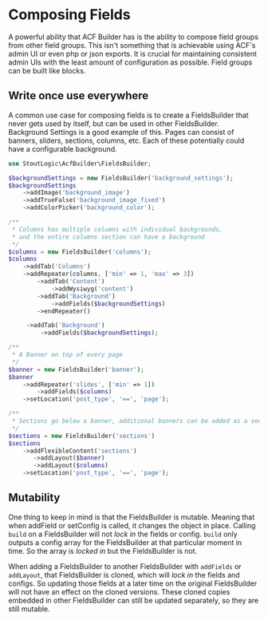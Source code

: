 # Composing Fields
A powerful ability that ACF Builder has is the ability to compose field groups from other field groups. This isn't something that is achievable using ACF's admin UI or even php or json exports. It is crucial for maintaining consistent admin UIs with the least amount of configuration as possible. Field groups can be built like blocks.

## Write once use everywhere 
A common use case for composing fields is to create a FieldsBuilder that never gets used by itself, but can be used in other FieldsBuilder. Background Settings is a good example of this. Pages can consist of banners, sliders, sections, columns, etc. Each of these potentially could have a configurable background.

```php
use StoutLogic\AcfBuilder\FieldsBuilder;

$backgroundSettings = new FieldsBuilder('background_settings');
$backgroundSettings
    ->addImage('background_image')
    ->addTrueFalse('background_image_fixed')
    ->addColorPicker('background_color');

/**
 * Columns has multiple columns with individual backgrounds, 
 * and the entire columns section can have a background 
 */
$columns = new FieldsBuilder('columns');
$columns
    ->addTab('Columns')
    ->addRepeater(columns, ['min' => 1, 'max' => 3])
        ->addTab('Content')
            ->addWysiwyg('content')
        ->addTab('Background')
            ->addFields($backgroundSettings)
        ->endRepeater()

     ->addTab('Background')
         ->addFields($backgroundSettings);

/**
 * A Banner on top of every page 
 */
$banner = new FieldsBuilder('banner');
$banner
    ->addRepeater('slides', ['min' => 1])
        ->addFields($columns)
    ->setLocation('post_type', '==', 'page');

/**
 * Sections go below a banner, additional banners can be added as a section
 */
$sections = new FieldsBuilder('sections')
$sections
    ->addFlexibleContent('sections')
       ->addLayout($banner)
       ->addLayout($columns)
    ->setLocation('post_type', '==', 'page');
```

## Mutability
One thing to keep in mind is that the FieldsBuilder is mutable. Meaning that when addField or setConfig is called, it changes the object in place. Calling `build` on a FieldsBuilder will not _lock in_ the fields or config. `build` only outputs a config array for the FieldsBuilder at that particular moment in time. So the array is _locked in_ but the FieldsBuilder is not.

When adding a FieldsBuilder to another FieldsBuilder with `addFields` or `addLayout`, that FieldsBuilder is cloned, which will _lock in_ the fields and configs. So updating those fields at a later time on the original FieldsBuilder will not have an effect on the cloned versions. These cloned copies embedded in other FieldsBuilder can still be updated separately, so they are still mutable.